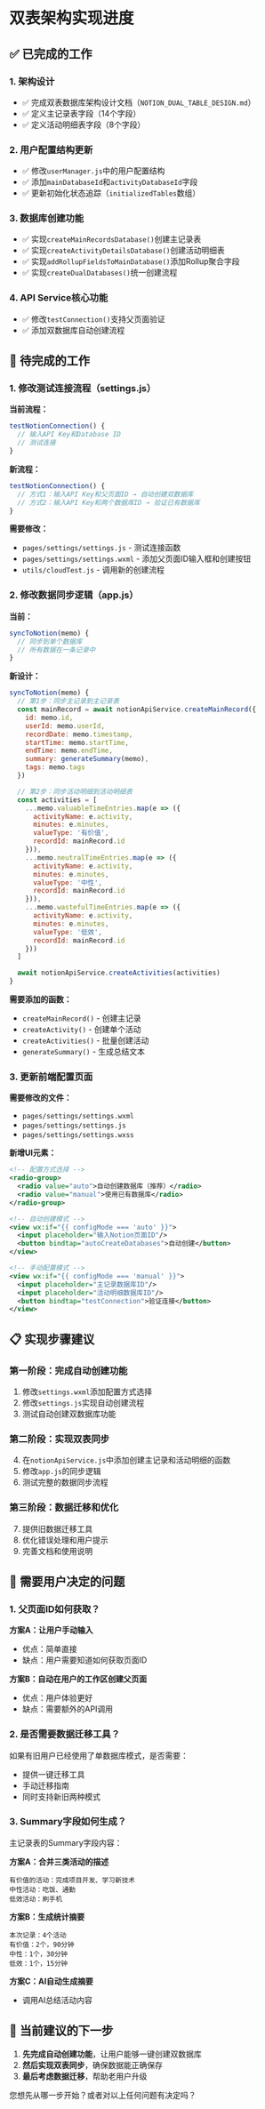 # 双表架构实现进度

## ✅ 已完成的工作

### 1. 架构设计
- ✅ 完成双表数据库架构设计文档（`NOTION_DUAL_TABLE_DESIGN.md`）
- ✅ 定义主记录表字段（14个字段）
- ✅ 定义活动明细表字段（8个字段）

### 2. 用户配置结构更新
- ✅ 修改`userManager.js`中的用户配置结构
- ✅ 添加`mainDatabaseId`和`activityDatabaseId`字段
- ✅ 更新初始化状态追踪（`initializedTables`数组）

### 3. 数据库创建功能
- ✅ 实现`createMainRecordsDatabase()`创建主记录表
- ✅ 实现`createActivityDetailsDatabase()`创建活动明细表
- ✅ 实现`addRollupFieldsToMainDatabase()`添加Rollup聚合字段
- ✅ 实现`createDualDatabases()`统一创建流程

### 4. API Service核心功能
- ✅ 修改`testConnection()`支持父页面验证
- ✅ 添加双数据库自动创建流程

## 🚧 待完成的工作

### 1. 修改测试连接流程（settings.js）

**当前流程：**
```javascript
testNotionConnection() {
  // 输入API Key和Database ID
  // 测试连接
}
```

**新流程：**
```javascript
testNotionConnection() {
  // 方式1：输入API Key和父页面ID → 自动创建双数据库
  // 方式2：输入API Key和两个数据库ID → 验证已有数据库
}
```

**需要修改：**
- `pages/settings/settings.js` - 测试连接函数
- `pages/settings/settings.wxml` - 添加父页面ID输入框和创建按钮
- `utils/cloudTest.js` - 调用新的创建流程

### 2. 修改数据同步逻辑（app.js）

**当前：**
```javascript
syncToNotion(memo) {
  // 同步到单个数据库
  // 所有数据在一条记录中
}
```

**新设计：**
```javascript
syncToNotion(memo) {
  // 第1步：同步主记录到主记录表
  const mainRecord = await notionApiService.createMainRecord({
    id: memo.id,
    userId: memo.userId,
    recordDate: memo.timestamp,
    startTime: memo.startTime,
    endTime: memo.endTime,
    summary: generateSummary(memo),
    tags: memo.tags
  })

  // 第2步：同步活动明细到活动明细表
  const activities = [
    ...memo.valuableTimeEntries.map(e => ({
      activityName: e.activity,
      minutes: e.minutes,
      valueType: '有价值',
      recordId: mainRecord.id
    })),
    ...memo.neutralTimeEntries.map(e => ({
      activityName: e.activity,
      minutes: e.minutes,
      valueType: '中性',
      recordId: mainRecord.id
    })),
    ...memo.wastefulTimeEntries.map(e => ({
      activityName: e.activity,
      minutes: e.minutes,
      valueType: '低效',
      recordId: mainRecord.id
    }))
  ]

  await notionApiService.createActivities(activities)
}
```

**需要添加的函数：**
- `createMainRecord()` - 创建主记录
- `createActivity()` - 创建单个活动
- `createActivities()` - 批量创建活动
- `generateSummary()` - 生成总结文本

### 3. 更新前端配置页面

**需要修改的文件：**
- `pages/settings/settings.wxml`
- `pages/settings/settings.js`
- `pages/settings/settings.wxss`

**新增UI元素：**
```xml
<!-- 配置方式选择 -->
<radio-group>
  <radio value="auto">自动创建数据库（推荐）</radio>
  <radio value="manual">使用已有数据库</radio>
</radio-group>

<!-- 自动创建模式 -->
<view wx:if="{{ configMode === 'auto' }}">
  <input placeholder="输入Notion页面ID"/>
  <button bindtap="autoCreateDatabases">自动创建</button>
</view>

<!-- 手动配置模式 -->
<view wx:if="{{ configMode === 'manual' }}">
  <input placeholder="主记录数据库ID"/>
  <input placeholder="活动明细数据库ID"/>
  <button bindtap="testConnection">验证连接</button>
</view>
```

## 📋 实现步骤建议

### 第一阶段：完成自动创建功能
1. 修改`settings.wxml`添加配置方式选择
2. 修改`settings.js`实现自动创建流程
3. 测试自动创建双数据库功能

### 第二阶段：实现双表同步
4. 在`notionApiService.js`中添加创建主记录和活动明细的函数
5. 修改`app.js`的同步逻辑
6. 测试完整的数据同步流程

### 第三阶段：数据迁移和优化
7. 提供旧数据迁移工具
8. 优化错误处理和用户提示
9. 完善文档和使用说明

## 📝 需要用户决定的问题

### 1. 父页面ID如何获取？

**方案A：让用户手动输入**
- 优点：简单直接
- 缺点：用户需要知道如何获取页面ID

**方案B：自动在用户的工作区创建父页面**
- 优点：用户体验更好
- 缺点：需要额外的API调用

### 2. 是否需要数据迁移工具？

如果有旧用户已经使用了单数据库模式，是否需要：
- 提供一键迁移工具
- 手动迁移指南
- 同时支持新旧两种模式

### 3. Summary字段如何生成？

主记录表的Summary字段内容：

**方案A：合并三类活动的描述**
```
有价值的活动：完成项目开发、学习新技术
中性活动：吃饭、通勤
低效活动：刷手机
```

**方案B：生成统计摘要**
```
本次记录：4个活动
有价值：2个，90分钟
中性：1个，30分钟
低效：1个，15分钟
```

**方案C：AI自动生成摘要**
- 调用AI总结活动内容

## 🎯 当前建议的下一步

1. **先完成自动创建功能**，让用户能够一键创建双数据库
2. **然后实现双表同步**，确保数据能正确保存
3. **最后考虑数据迁移**，帮助老用户升级

您想先从哪一步开始？或者对以上任何问题有决定吗？
